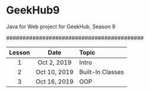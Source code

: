 # GeekHub9

Java for Web project for GeekHub, Season 9

##########################################

|Lesson|Date|Topic|
|:----:|:--:|:----|
| 1|Oct  2, 2019|Intro|
| 2|Oct 10, 2019|Built-In Classes|
| 3|Oct 16, 2019|OOP|